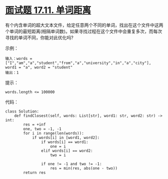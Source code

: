 # [面试题 17.11. 单词距离](https://leetcode.cn/problems/find-closest-lcci/)

有个内含单词的超大文本文件，给定任意两个不同的单词，找出在这个文件中这两个单词的最短距离(相隔单词数)。如果寻找过程在这个文件中会重复多次，而每次寻找的单词不同，你能对此优化吗?

示例：
```
输入：words = ["I","am","a","student","from","a","university","in","a","city"], word1 = "a", word2 = "student"
输出：1
```
提示：
```
words.length <= 100000
```

代码：
```python3
class Solution:
    def findClosest(self, words: List[str], word1: str, word2: str) -> int:
        res = +inf
        one, two = -1, -1
        for i in range(len(words)):
            if words[i] in [word1, word2]:
                if words[i] == word1:
                    one = i
                elif words[i] == word2:
                    two = i

                if one != -1 and two != -1:
                    res = min(res, abs(one - two))
        return res
```